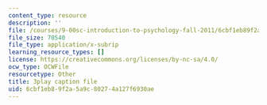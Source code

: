 ```yaml
---
content_type: resource
description: ''
file: /courses/9-00sc-introduction-to-psychology-fall-2011/6cbf1eb89f2a5a9c80274a127f6930ae_v4ur5mna060.vtt
file_size: 70540
file_type: application/x-subrip
learning_resource_types: []
license: https://creativecommons.org/licenses/by-nc-sa/4.0/
ocw_type: OCWFile
resourcetype: Other
title: 3play caption file
uid: 6cbf1eb8-9f2a-5a9c-8027-4a127f6930ae
---
```

